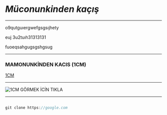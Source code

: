 # *Müconunkinden kaçış* 

***
o9qutguıergwefgsgsıjhety

euj 3u2tuıh31313131

fuoeqsahgugsgshgsug
***
### **MAMONUNKİNDEN KACIS** **(1CM)**

[1CM](http:/
)
*** 
![1CM GÖRMEK İCİN TIKLA](https://www.ereglionder.com.tr/images/haberler/onder_4417383075.jpg)
***

```javascript

git clone https://google.com
```
